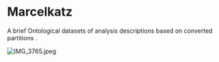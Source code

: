 # Marcelkatz
A brief Ontological datasets of analysis descriptions based on converted partitions .

![IMG_3765.jpeg](https://cdn-uploads.huggingface.co/production/uploads/67b2ec7d626cd81034c0617f/vtkrUAcqyklrwL5E9tAxu.jpeg)
